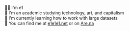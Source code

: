 😵‍💫 I'm e1\
🔬 I'm an academic studying technology, art, and capitalism\
🌱 I'm currently learning how to work with large datasets\
🌻 You can find me at [e1e1e1.net](https://e1e1e1.net) or on [Are.na](https://www.are.na/e-2)
